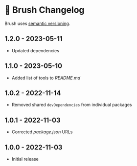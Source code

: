 # 📅 Brush Changelog

Brush uses [semantic versioning](https://semver.org/).

## 1.2.0 - 2023-05-11

* Updated dependencies

## 1.1.0 - 2023-05-10

* Added list of tools to _README.md_

## 1.0.2 - 2022-11-14

* Removed shared `devDependencies` from individual packages

## 1.0.1 - 2022-11-03

* Corrected _package.json_ URLs

## 1.0.0 - 2022-11-03

* Initial release
